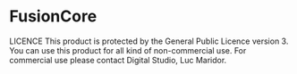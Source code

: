 # FusionCore
LICENCE
This product is protected by the General Public Licence version 3. You can use this product for all kind of non-commercial use. For commercial use please contact Digital Studio, Luc Maridor.
